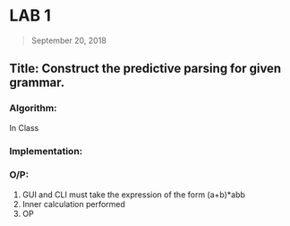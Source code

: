 # LAB 1
> September 20, 2018
## Title: Construct the predictive parsing for given grammar.
### Algorithm: 
In Class

### Implementation:
### O/P:
1. GUI and CLI must take the expression of the form (a+b)*abb
2. Inner calculation performed
3. OP
